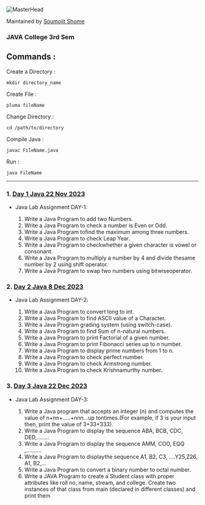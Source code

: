 ![MasterHead](https://bestanimations.com/media/sky/1088683783milky-way-night-sky-gif.gif)

Maintained by [Soumojit Shome](https://soumojitshome.vercel.app)

### JAVA College 3rd Sem

## **Commands :**

Create a Directory :

```
mkdir directory_name
```

Create File :

```
pluma fileName
```

Change Directory :

```
cd /path/to/directory
```

Compile Java :

```
javac FileName.java
```

Run :

```
java FileName
```

---

### 1. [Day 1 Java 22 Nov 2023](https://github.com/Soumojitshome2023/Java-College-3rd-Sem/tree/main/Day%201%20Java%2022%20Nov%202023)

* Java Lab Assignment DAY-1:

   1. Write a Java Program to add two Numbers.
   2. Write a Java Program to check a number is Even or Odd.
   3. Write a Java Program tofind the maximum among three numbers.
   4. Write a Java Program to check Leap Year.
   5. Write a Java Program to checkwhether a given character is vowel or consonant.
   6. Write a Java Program to multiply a number by 4 and divide thesame number by 2 using shift operator.
   7. Write a Java Program to swap two numbers using bitwiseoperator.

### 2. [Day 2 Java 8 Dec 2023](https://github.com/Soumojitshome2023/Java-College-3rd-Sem/tree/main/Day%202%20Java%208%20Dec%202023)

* Java Lab Assignment DAY-2:

    1. Write a Java Program to convert long to int.
    2. Write a Java Program to find ASCII value of a Character.
    3. Write a Java Program grading system (using switch-case).
    4. Write a Java Program to find Sum of n-natural numbers.
    5. Write a Java Program to print Factorial of a given number.
    6. Write a Java Program to print Fibonacci series up to n number.
    7. Write a Java Program to display prime numbers from 1 to n.
    8. Write a Java Program to check perfect number.
    9. Write a Java Program to check Armstrong number.
    10. Write a Java Program to check Krishnamurthy number.


### 3. [Day 3 Java 22 Dec 2023](https://github.com/Soumojitshome2023/Java-College-3rd-Sem/tree/main/Day%203%20Java%2022%20Dec%202023)

* Java Lab Assignment DAY-3: 

   1. Write a Java program that accepts an integer (n) and computes the value of n+nn+.....+nnn...up tontimes.(For example, if 3 is your input then, print the value of 3+33+333).
   2. Write a Java Program to display the sequence ABA, BCB, CDC, DED,........
   3. Write a Java Program to display the sequence AMM, COO, EQQ ,..........
   4. Write a Java Program to displaythe sequence A1, B2, C3, ....Y25,Z26, A1, B2,...
   5. Write a Java Program to convert a binary number to octal number.
   6. Write a JAVA Program to create a Student class with proper attributes like roll no, name, stream, and college. Create two instances of that class from main (declared in different classes) and print them